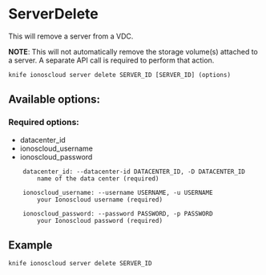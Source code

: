 # ServerDelete

This will remove a server from a VDC.

**NOTE**: This will not automatically remove the storage volume\(s\) attached to a server. A separate API call is required to perform that action.

```text
knife ionoscloud server delete SERVER_ID [SERVER_ID] (options)
```

## Available options:

### Required options:

* datacenter\_id
* ionoscloud\_username
* ionoscloud\_password

```text
    datacenter_id: --datacenter-id DATACENTER_ID, -D DATACENTER_ID
        name of the data center (required)

    ionoscloud_username: --username USERNAME, -u USERNAME
        your Ionoscloud username (required)

    ionoscloud_password: --password PASSWORD, -p PASSWORD
        your Ionoscloud password (required)

```
## Example

```text
knife ionoscloud server delete SERVER_ID 
```
